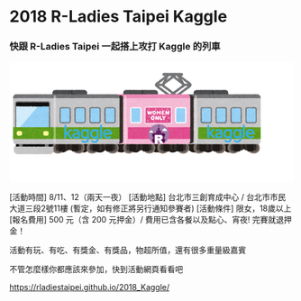 # 2018 R-Ladies Taipei Kaggle

### 快跟 R-Ladies Taipei 一起搭上攻打 Kaggle 的列車
[![img](https://github.com/rladiestaipei/2018_Kaggle/blob/master/go_kaggle_train.png?raw=true)](https://rladiestaipei.github.io/2018_Kaggle/)

[活動時間] 8/11、12（兩天一夜）
[活動地點] 台北市三創育成中心 / 台北市市民大道三段2號11樓 (暫定，如有修正將另行通知參賽者) 
[活動條件] 限女，18歲以上
[報名費用] 500 元（含 200 元押金）/ 費用已含各餐以及點心、宵夜! 完賽就退押金！

活動有玩、有吃、有獎金、有獎品，物超所值，還有很多重量級嘉賓

不管怎麼樣你都應該來參加，快到活動網頁看看吧

https://rladiestaipei.github.io/2018_Kaggle/

